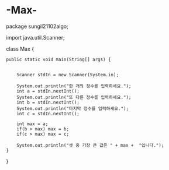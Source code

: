 # -Max-

package sungil21102algo;

import java.util.Scanner;

class Max {

	public static void main(String[] args) {
		
		
		Scanner stdIn = new Scanner(System.in);
		
		System.out.println("한 개의 정수를 입력하세요.");
		int a = stdIn.nextInt();
		System.out.println("또 다른 정수를 입력하세요.");
		int b = stdIn.nextInt();
		System.out.println("마지막 정수를 입력하세요.");
		int c = stdIn.nextInt();
		
		int max = a;
		if(b > max) max = b;
		if(c > max) max = c;
		
		System.out.println("셋 중 가장 큰 값은 " + max +  "입니다.");
	}
}

